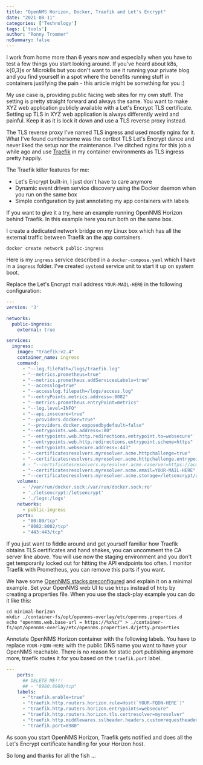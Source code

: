 ```yaml
---
title: "OpenNMS Horizon, Docker, Traefik and Let's Encrypt"
date: "2021-08-11"
categories: ['Technology']
tags: ['tools']
author: "Ronny Trommer"
noSummary: false
---
```

I work from home more than 6 years now and especially when you have to test a few things you start looking around.
If you've heard about k8s, k{0,3}s or Microk8s but you don't want to use it running your private blog and
you find yourself in a spot where the benefits running stuff in containers justifying the pain - this article might be something for you :)

My use case is, providing public facing web sites for my own stuff.
The setting is pretty straight forward and always the same.
You want to make XYZ web application publicly available with a Let's Encrypt TLS certificate.
Setting up TLS in XYZ web application is always differently weird and painful.
Keep it as it is lock it down and use a TLS reverse proxy instead.

The TLS reverse proxy I've named TLS ingress and used mostly nginx for it.
What I've found cumbersome was the certbot TLS Let's Encrypt dance and never liked the setup nor the maintenance.
I've ditched nginx for this job a while ago and use [Traefik](https://doc.traefik.io) in my container environments as TLS ingress pretty happily.

The Traefik killer features for me:

* Let's Encrypt built-in, I just don't have to care anymore
* Dynamic event driven service discovery using the Docker daemon when you run on the same box
* Simple configuration by just annotating my app containers with labels

If you want to give it a try, here an example running OpenNMS Horizon behind Traefik.
In this example here you run both on the same box.

I create a dedicated network bridge on my Linux box which has all the external traffic between Traefik an the app containers.

```console
docker create network public-ingress
```

Here is my `ingress` service described in a `docker-compose.yaml` which I have in a `ingress` folder.
I've created `systemd` service unit to start it up on system boot.

Replace the Let's Encrypt mail address `YOUR-MAIL-HERE` in the following configuration:

```yaml
---
version: '3'

networks:
  public-ingress:
    external: true

services:
  ingress:
    image: "traefik:v2.4"
    container_name: ingress
    command:
      - "--log.filePath=/logs/traefik.log"
      - "--metrics.prometheus=true"
      - "--metrics.prometheus.addServicesLabels=true"
      - "--accesslog=true"
      - "--accesslog.filepath=/logs/access.log"
      - "--entryPoints.metrics.address=:8082"
      - "--metrics.prometheus.entryPoint=metrics"
      - "--log.level=INFO"
      - "--api.insecure=true"
      - "--providers.docker=true"
      - "--providers.docker.exposedbydefault=false"
      - "--entrypoints.web.address=:80"
      - "--entrypoints.web.http.redirections.entrypoint.to=websecure"
      - "--entrypoints.web.http.redirections.entrypoint.scheme=https"
      - "--entrypoints.websecure.address=:443"
      - "--certificatesresolvers.myresolver.acme.httpchallenge=true"
      - "--certificatesresolvers.myresolver.acme.httpchallenge.entrypoint=web"
      # - "--certificatesresolvers.myresolver.acme.caserver=https://acme-staging-v02.api.letsencrypt.org/directory"
      - "--certificatesresolvers.myresolver.acme.email=YOUR-MAIL-HERE"
      - "--certificatesresolvers.myresolver.acme.storage=/letsencrypt/acme.json"
    volumes:
      - '/var/run/docker.sock:/var/run/docker.sock:ro'
      - './letsencrypt:/letsencrypt'
      - './logs:/logs'
    networks:
      - public-ingress
    ports:
      - "80:80/tcp"
      - "8082:8082/tcp"
      - "443:443/tcp"
```

If you just want to fiddle around and get yourself familiar how Traefik obtains TLS certificates and hand shakes, you can uncomment the CA server line above.
You will use now the staging environment and you don't get temporarily locked out for hitting the API endpoints too often.
I monitor Traefik with Prometheus, you can remove this parts if you want.

We have some [OpenNMS stacks preconfigured](https://github.com/opennms-forge/stack-play/tree/master/minimal-horizon) and explain it on a minimal example.
Set your OpenNMS web UI to use `https` instead of `http` by creating a properties file.
When you use the stack-play example you can do it like this:

```console
cd minimal-horizon
mkdir ./container-fs/opt/opennms-overlay/etc/opennms.properties.d
echo "opennms.web.base-url = https://%x%c/" > ./container-fs/opt/opennms-overlay/etc/opennms.properties.d/jetty.properties
```

Annotate OpenNMS Horizon container with the following labels.
You have to replace `YOUR-FQDN-HERE` with the public DNS name you want to have your OpenNMS reachable.
There is no reason for static port publishing anymore more, traefik routes it for you based on the `traefik.port` label.

```yaml
---
    ports:
      ## DELETE ME!!!
      ## - "8980:8980/tcp"
    labels:
      - "traefik.enable=true"
      - "traefik.http.routers.horizon.rule=Host(`YOUR-FQDN-HERE`)"
      - "traefik.http.routers.horizon.entrypoints=websecure"
      - "traefik.http.routers.horizon.tls.certresolver=myresolver"
      - "traefik.http.middlewares.sslheader.headers.customrequestheaders.X-Forwarded-Proto=https"
      - "traefik.port=8980"
```

As soon you start OpenNMS Horizon, Traefik gets notified and does all the Let's Encrypt certificate handling for your Horizon host.

So long and thanks for all the fish ...
